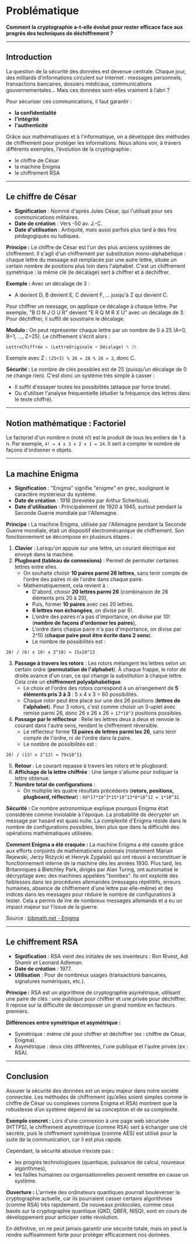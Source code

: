 # Problématique

**Comment la cryptographie a-t-elle évolué pour rester efficace face aux progrès des techniques de déchiffrement ?**

---

## Introduction
La question de la sécurité des données est devenue centrale. Chaque jour, des milliards d’informations circulent sur Internet : messages personnels, transactions bancaires, dossiers médicaux, communications gouvernementales... Mais ces données sont-elles vraiment à l’abri ?

Pour sécuriser ces communications, il faut garantir :
- **la confidentialité**
- **l'intégrité**
- **l'authenticité**

Grâce aux mathématiques et à l’informatique, on a développé des méthodes de chiffrement pour protéger les informations. Nous allons voir, à travers différents exemples, l’évolution de la cryptographie :
- le chiffre de César
- la machine Enigma
- le chiffrement RSA

---

## Le chiffre de César
- **Signification** : Nommé d'après Jules César, qui l'utilisait pour ses communications militaires.
- **Date de création** : Vers -50 av. J.-C.
- **Date d'utilisation** : Antiquité, mais aussi parfois plus tard à des fins pédagogiques ou ludiques.

**Principe :**
Le chiffre de César est l'un des plus anciens systèmes de chiffrement. Il s'agit d'un chiffrement par substitution mono-alphabétique : chaque lettre du message est remplacée par une autre lettre, située un certain nombre de positions plus loin dans l'alphabet. C'est un chiffrement symétrique : la même clé (le décalage) sert à chiffrer et à déchiffrer.

**Exemple :**
Avec un décalage de 3 :
- A devient D, B devient E, C devient F, ... jusqu'à Z qui devient C.

Pour chiffrer un message, on applique ce décalage à chaque lettre. Par exemple, "B O N J O U R" devient "E R Q M R X U" avec un décalage de 3.
Pour déchiffrer, il suffit de soustraire le décalage.

**Modulo :**
On peut représenter chaque lettre par un nombre de 0 à 25 (A=0, B=1, ..., Z=25). Le chiffrement s'écrit alors :
```py
LettreChiffrée = (LettreOriginale + Décalage) % 26
```
Exemple avec Z : ``(25+3) % 26 = 28 % 26 = 2``, donc C.

**Sécurité :**
Le nombre de clés possibles est de 25 (puisqu’un décalage de 0 ne change rien). C'est donc un système très simple à casser :
- Il suffit d'essayer toutes les possibilités (attaque par force brute).
- Ou d'utiliser l'analyse fréquentielle (étudier la fréquence des lettres dans le texte chiffré).

---

## Notion mathématique : Factoriel
Le factoriel d'un nombre n (noté n!) est le produit de tous les entiers de 1 à n. Par exemple, ``4! = 4 x 3 x 2 x 1 = 24``. Il sert à compter le nombre de façons d'ordonner n objets.

---

## La machine Enigma
- **Signification** : "Enigma" signifie "énigme" en grec, soulignant le caractère mystérieux du système.
- **Date de création** : 1918 (brevetée par Arthur Scherbius).
- **Date d'utilisation** : Principalement de 1920 à 1945, surtout pendant la Seconde Guerre mondiale par l'Allemagne.

**Principe :**
La machine Enigma, utilisée par l'Allemagne pendant la Seconde Guerre mondiale, était un dispositif électromécanique de chiffrement. Son fonctionnement se décompose en plusieurs étapes :

1. **Clavier** : Lorsqu'on appuie sur une lettre, un courant électrique est envoyé dans la machine.
2. **Plugboard (tableau de connexions)** : Permet de permuter certaines lettres entre elles.
   - On souhaite choisir **10 paires parmi 26 lettres**, sans tenir compte de l'ordre des paires ni de l'ordre dans chaque paire.
   - Mathématiquement, cela revient à :
     - D'abord, choisir **20 lettres parmi 26** (combinaison de 26 éléments pris 20 à 20),
     - Puis, former **10 paires** avec ces 20 lettres.
     - **6 lettres non échangées**, on divise par 6!.
     - L'ordre des paires n'a pas d'importance, on divise par 10! (**nombre de façons d'ordonner les paires**),
     - L'ordre dans chaque paire n'a pas d'importance, on divise par 2^10 (**chaque paire peut être écrite dans 2 sens**).
     - Le nombre de possibilités est :
```
26! / (6! x 10! x 2^10) ≈ 15x10^13
```
3. **Passage à travers les rotors** : Les rotors mélangent les lettres selon un certain ordre (**permutation de l'alphabet**). À chaque frappe, le rotor de droite avance d'un cran, ce qui change la substitution à chaque lettre. Cela crée un **chiffrement polyalphabétique**.
   - Le choix et l'ordre des rotors correspond à un arrangement de **5 éléments pris 3 à 3** : 5 x 4 x 3 = 60 possibilités.
   - Chaque rotor peut être placé sur une des 26 positions (**lettres de l'alphabet**). Pour 3 rotors, c'est comme choisir un 3-uplet avec remise parmi 26, donc 26 x 26 x 26 = ``17*10^3`` positions possibles.
4. **Passage par le réflecteur** : Relie les lettres deux à deux et renvoie le courant dans l'autre sens, rendant le chiffrement réversible.
   - Le réflecteur forme **13 paires de lettres parmi les 26**, sans tenir compte de l'ordre, ni de l'ordre dans la paire.
   - Le nombre de possibilités est :
```
26! / (13! x 2^13) ≈ 79x10^11
```
5. **Retour** : Le courant repasse à travers les rotors et le plugboard.
6. **Affichage de la lettre chiffrée** : Une lampe s'allume pour indiquer la lettre obtenue.
7. **Nombre total de configurations** :
   - On multiplie les quatre résultats précédents (**rotors, positions, plugboard, réflecteur**) :
```60*17*10^3*15*10^13*8*10^12 = 1*10^31```

**Sécurité :**
Ce nombre astronomique explique pourquoi Enigma était considérée comme inviolable à l'époque. La probabilité de décrypter un message par hasard est quasi nulle. La complexité d'Enigma réside dans le nombre de configurations possibles, bien plus que dans la difficulté des opérations mathématiques utilisées.

**Comment Enigma a été craquée :**
La machine Enigma a été cassée grâce aux efforts conjoints de mathématiciens polonais (notamment Marian Rejewski, Jerzy Różycki et Henryk Zygalski) qui ont réussi à reconstituer le fonctionnement interne de la machine dès les années 1930. Plus tard, les Britanniques à Bletchley Park, dirigés par Alan Turing, ont automatisé le décryptage avec des machines appelées "bombes". Ils ont exploité des faiblesses dans les procédures allemandes (messages répétitifs, erreurs humaines, absence de chiffrement d'une lettre par elle-même) et des indices dans les messages pour réduire le nombre de configurations à tester. Cela a permis de lire de nombreux messages allemands et a eu un impact majeur sur l'issue de la guerre.

Source : [bibmath.net - Enigma](https://www.bibmath.net/crypto/index.php?action=affiche&quoi=debvingt/enigmafonc)

---

## Le chiffrement RSA
- **Signification** : RSA vient des initiales de ses inventeurs : Ron Rivest, Adi Shamir et Leonard Adleman.
- **Date de création** : 1977.
- **Utilisation** : Pour de nombreux usages (transactions bancaires, signatures numériques, etc.).

**Principe :**
RSA est un algorithme de cryptographie asymétrique, utilisant une paire de clés : une publique pour chiffrer et une privée pour déchiffrer. Il repose sur la difficulté de décomposer un grand nombre en facteurs premiers.

**Différences entre symétrique et asymétrique :**
- Symétrique : même clé pour chiffrer et déchiffrer (ex : chiffre de César, Enigma).
- Asymétrique : deux clés différentes, l'une publique et l'autre privée (ex : RSA).

---

## Conclusion
Assurer la sécurité des données est un enjeu majeur dans notre société connectée. Les méthodes de chiffrement (qu’elles soient simples comme le chiffre de César ou complexes comme Enigma et RSA) montrent que la robustesse d’un système dépend de sa conception et de sa complexité.

**Exemple concret :**
Lors d'une connexion à une page web sécurisée (HTTPS), le chiffrement asymétrique (comme RSA) sert à échanger une clé secrète, puis le chiffrement symétrique (comme AES) est utilisé pour la suite de la communication, car il est plus rapide.

Cependant, la sécurité absolue n’existe pas :
- les progrès technologiques (quantique, puissance de calcul, nouveaux algorithmes),
- les failles humaines ou organisationnelles
peuvent remettre en cause un système.

**Ouverture :**
L'arrivée des ordinateurs quantiques pourrait bouleverser la cryptographie actuelle, car ils pourraient casser certains algorithmes (comme RSA) très rapidement. De nouveaux protocoles, comme ceux basés sur la cryptographie quantique (QKD, QBER, NISQ), sont en cours de développement pour anticiper cette révolution.

En définitive, on ne peut jamais garantir une sécurité totale, mais on peut la rendre suffisamment forte pour protéger efficacement nos données.
